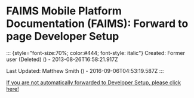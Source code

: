 FAIMS Mobile Platform Documentation (FAIMS): Forward to page Developer Setup
============================================================================

::: {style="font-size:70%; color:#444; font-style: italic"}
Created: Former user (Deleted) () - 2013-08-26T16:58:21.917Z

Last Updated: Matthew Smith () - 2016-09-06T04:53:19.587Z
:::

[If you are not automatically forwarded to Developer Setup, please click
here!](Developer%20Setup.html)
